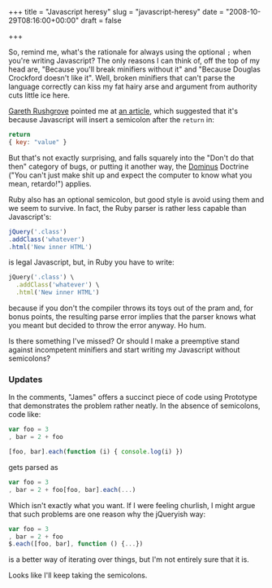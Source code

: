 +++
title = "Javascript heresy"
slug = "javascript-heresy"
date = "2008-10-29T08:16:00+00:00"
draft = false

+++

So, remind me, what's the rationale for always using the optional <code>;</code> when you're writing Javascript? The only reasons I can think of, off the top of my head are, "Because you'll break minifiers without it" and "Because Douglas Crockford doesn't like it". Well, broken minifiers that can't parse the language correctly can kiss my fat hairy arse and argument from authority cuts little ice here.

[Gareth Rushgrove](http://morethanseven.net/) pointed me at [an article](http://icanhaz.com/semicoloninsertion), which suggested that it's because Javascript will insert a semicolon after the `return` in:

```javascript
return
{ key: "value" }
```

But that's not exactly surprising, and falls squarely into the "Don't do that then" category of bugs, or putting it another way, the [Dominus](http://blog.plover.com) Doctrine ("You can't just make shit up and expect the computer to know what you mean, retardo!") applies.

Ruby also has an optional semicolon, but good style is avoid using them and we seem to survive. In fact, the Ruby parser is rather less capable than Javascript's:

```javascript
jQuery('.class')
.addClass('whatever')
.html('New inner HTML')
```

is legal Javascript, but, in Ruby you have to write:

```ruby
jQuery('.class') \
  .addClass('whatever') \
  .html('New inner HTML')
```

because if you don't the compiler throws its toys out of the pram and, for bonus points, the resulting parse error implies that the parser knows what you meant but decided to throw the error anyway. Ho hum.

Is there something I've missed? Or should I make a preemptive stand against incompetent minifiers and start writing my Javascript without semicolons?

### Updates ###

In the comments, "James" offers a succinct piece of code using Prototype that demonstrates the problem rather neatly. In the absence of semicolons, code like:

```javascript
var foo = 3
, bar = 2 + foo

[foo, bar].each(function (i) { console.log(i) })
```

gets parsed as

```javascript
var foo = 3
, bar = 2 + foo[foo, bar].each(...)
```

Which isn't exactly what you want. If I were feeling churlish, I might argue that such problems are one reason why the jQueryish way:

```javascript
var foo = 3
, bar = 2 + foo
$.each([foo, bar], function () {...})
```

is a better way of iterating over things, but I'm not entirely sure that it is.

Looks like I'll keep taking the semicolons.
